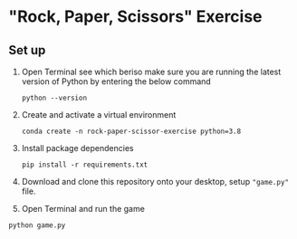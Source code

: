 # "Rock, Paper, Scissors" Exercise

## Set up 
1. Open Terminal see which beriso make sure you are running the latest version of Python by entering the below command

    ```
    python --version
    ```


2. Create and activate a virtual environment
    ```
    conda create -n rock-paper-scissor-exercise python=3.8
    ```

3. Install package dependencies
    ```
    pip install -r requirements.txt
    ```

4. Download and clone this repository onto your desktop, setup ```"game.py"``` file.
5. Open Terminal and run the game
```
python game.py
```
